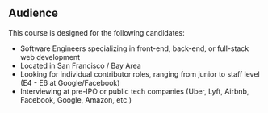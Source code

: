 ## Audience
This course is designed for the following candidates:

* Software Engineers specializing in front-end, back-end, or full-stack web development
* Located in San Francisco / Bay Area
* Looking for individual contributor roles, ranging from junior to staff level (E4 - E6 at Google/Facebook)
* Interviewing at pre-IPO or public tech companies (Uber, Lyft, Airbnb, Facebook, Google, Amazon, etc.)
